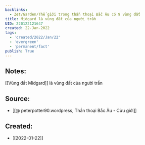 ```yaml
---
backlinks:
  - Zet/Garden/Thế giới trong thần thoại Bắc Âu có 9 vùng đất
title: Midgard là vùng đất của người trần
UID: 220122121647
created: 22-Jan-2022
tags:
  - 'created/2022/Jan/22'
  - 'evergreen'
  - 'permanent/fact'
publish: True
---
```

## Notes:
[[Vùng đất Midgard]] là vùng đất của người trần

## Source:
- [[@ peterpotter90.wordpress, Thần thoại Bắc Âu - Cửu giới]]



## Created:
- [[2022-01-22]]
